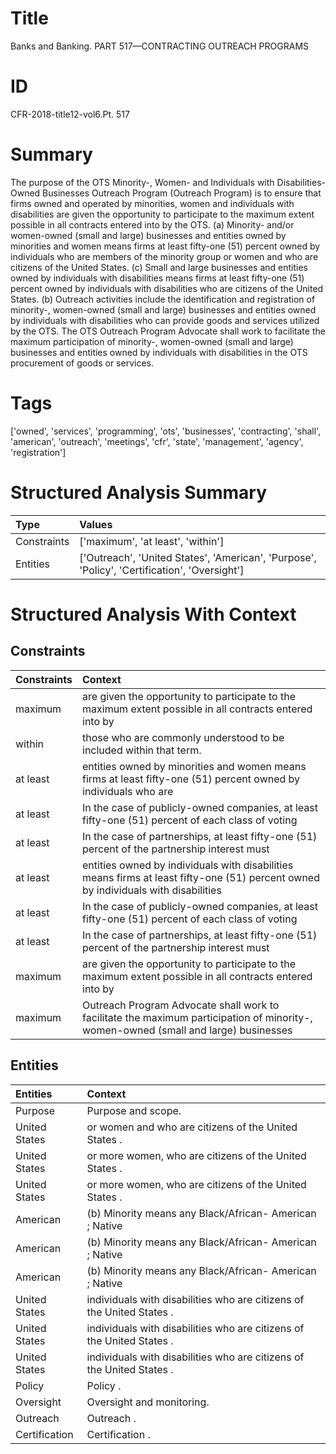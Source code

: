 # Title

 Banks and Banking. PART 517—CONTRACTING OUTREACH PROGRAMS


# ID

 CFR-2018-title12-vol6.Pt. 517


# Summary

The purpose of the OTS Minority-, Women- and Individuals with Disabilities-Owned Businesses Outreach Program (Outreach Program) is to ensure that firms owned and operated by minorities, women and individuals with disabilities are given the opportunity to participate to the maximum extent possible in all contracts entered into by the OTS.
(a) Minority- and/or women-owned (small and large) businesses and entities owned by minorities and women means firms at least fifty-one (51) percent owned by individuals who are members of the minority group or women and who are citizens of the United States.
(c) Small and large businesses and entities owned by individuals with disabilities means firms at least fifty-one (51) percent owned by individuals with disabilities who are citizens of the United States.
(b) Outreach activities include the identification and registration of minority-, women-owned (small and large) businesses and entities owned by individuals with disabilities who can provide goods and services utilized by the OTS.
The OTS Outreach Program Advocate shall work to facilitate the maximum participation of minority-, women-owned (small and large) businesses and entities owned by individuals with disabilities in the OTS procurement of goods or services.


# Tags

['owned', 'services', 'programming', 'ots', 'businesses', 'contracting', 'shall', 'american', 'outreach', 'meetings', 'cfr', 'state', 'management', 'agency', 'registration']


# Structured Analysis Summary

| Type        | Values                                                                                       |
|:------------|:---------------------------------------------------------------------------------------------|
| Constraints | ['maximum', 'at least', 'within']                                                            |
| Entities    | ['Outreach', 'United States', 'American', 'Purpose', 'Policy', 'Certification', 'Oversight'] |


# Structured Analysis With Context

 


## Constraints

| Constraints   | Context                                                                                                                             |
|:--------------|:------------------------------------------------------------------------------------------------------------------------------------|
| maximum       | are given the opportunity to participate to the maximum extent possible in all contracts entered into by                            |
| within        | those who are commonly understood to be included within  that term.                                                                 |
| at least      | entities owned by minorities and women means firms at least fifty-one (51) percent owned by individuals who are                     |
| at least      | In the case of publicly-owned companies,  at least fifty-one (51) percent of each class of voting                                   |
| at least      | In the case of partnerships,  at least fifty-one (51) percent of the partnership interest must                                      |
| at least      | entities owned by individuals with disabilities means firms at least fifty-one (51) percent owned by individuals with disabilities  |
| at least      | In the case of publicly-owned companies,  at least fifty-one (51) percent of each class of voting                                   |
| at least      | In the case of partnerships,  at least fifty-one (51) percent of the partnership interest must                                      |
| maximum       | are given the opportunity to participate to the maximum extent possible in all contracts entered into by                            |
| maximum       | Outreach Program Advocate shall work to facilitate the maximum participation of minority-, women-owned (small and large) businesses |


## Entities

| Entities      | Context                                                               |
|:--------------|:----------------------------------------------------------------------|
| Purpose       | Purpose  and scope.                                                   |
| United States | or women and who are citizens of the United States .                  |
| United States | or more women, who are citizens of the United States .                |
| United States | or more women, who are citizens of the United States .                |
| American      | (b) Minority means any Black/African- American ; Native               |
| American      | (b) Minority means any Black/African- American ; Native               |
| American      | (b) Minority means any Black/African- American ; Native               |
| United States | individuals with disabilities who are citizens of the United States . |
| United States | individuals with disabilities who are citizens of the United States . |
| United States | individuals with disabilities who are citizens of the United States . |
| Policy        | Policy .                                                              |
| Oversight     | Oversight  and monitoring.                                            |
| Outreach      | Outreach .                                                            |
| Certification | Certification .                                                       |


